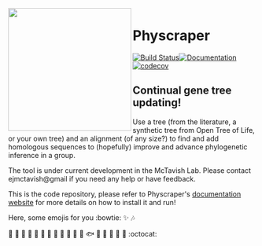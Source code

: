 <img align="left" width="250" src="https://cdn.rawgit.com/snacktavish/physcraper/main/docs/physcraper.svg">

# Physcraper

[![Build Status](https://travis-ci.org/McTavishLab/physcraper.svg?branch=main)](https://travis-ci.org/McTavishLab/physcraper)[![Documentation](https://readthedocs.org/projects/physcraper/badge/?version=latest&style=flat)](https://physcraper.readthedocs.io/en/latest/)[![codecov](https://codecov.io/gh/McTavishLab/physcraper/branch/main/graph/badge.svg)](https://codecov.io/gh/McTavishLab/physcraper)


<p></p>

<p></p>

## Continual gene tree updating!

Use a tree (from the literature, a synthetic tree from Open Tree of Life, or your own tree) and an alignment (of any size?) to find and add homologous sequences to (hopefully) improve and advance phylogenetic inference in a group.


The tool is under current development in the McTavish Lab.
Please contact ejmctavish@gmail if you need any help or have feedback.

This is the code repository, please refer to Physcraper's [documentation website](https://physcraper.readthedocs.io/en/latest/) for more details on how to install it and run!

Here, some emojis for you :bowtie: :sparkles: :notes:


:hamster: :palm_tree: :frog: :ear_of_rice: :panda_face: :tulip: :octopus: :blossom: :whale: :mushroom: :ant: :cactus: :fish: :maple_leaf: :water_buffalo: 🦠 :shell: :bug: :octocat:
